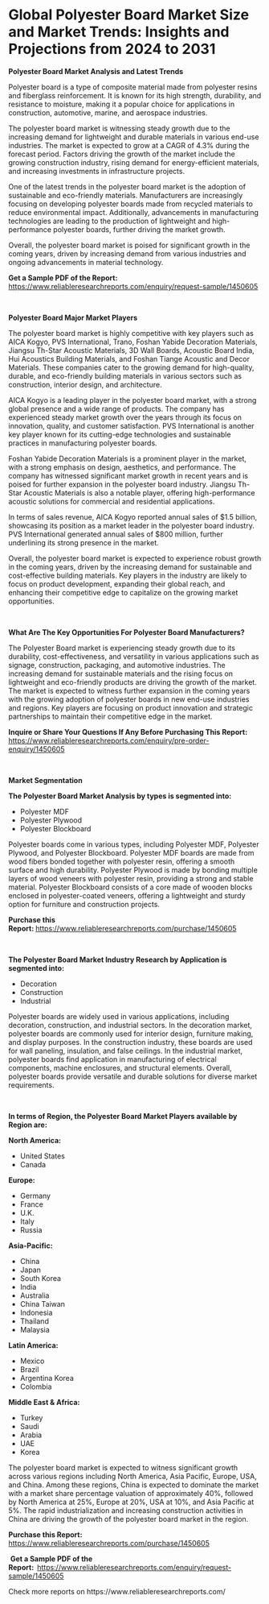 <p><h1>Global Polyester Board Market Size and Market Trends: Insights and Projections from 2024 to 2031</h1></p><p><strong>Polyester Board Market Analysis and Latest Trends</strong></p>
<p><p>Polyester board is a type of composite material made from polyester resins and fiberglass reinforcement. It is known for its high strength, durability, and resistance to moisture, making it a popular choice for applications in construction, automotive, marine, and aerospace industries.</p><p>The polyester board market is witnessing steady growth due to the increasing demand for lightweight and durable materials in various end-use industries. The market is expected to grow at a CAGR of 4.3% during the forecast period. Factors driving the growth of the market include the growing construction industry, rising demand for energy-efficient materials, and increasing investments in infrastructure projects.</p><p>One of the latest trends in the polyester board market is the adoption of sustainable and eco-friendly materials. Manufacturers are increasingly focusing on developing polyester boards made from recycled materials to reduce environmental impact. Additionally, advancements in manufacturing technologies are leading to the production of lightweight and high-performance polyester boards, further driving the market growth.</p><p>Overall, the polyester board market is poised for significant growth in the coming years, driven by increasing demand from various industries and ongoing advancements in material technology.</p></p>
<p><strong>Get a Sample PDF of the Report:&nbsp;</strong> <a href="https://www.reliableresearchreports.com/enquiry/request-sample/1450605">https://www.reliableresearchreports.com/enquiry/request-sample/1450605</a></p>
<p>&nbsp;</p>
<p><strong>Polyester Board Major Market Players</strong></p>
<p><p>The polyester board market is highly competitive with key players such as AICA Kogyo, PVS International, Trano, Foshan Yabide Decoration Materials, Jiangsu Th-Star Acoustic Materials, 3D Wall Boards, Acoustic Board India, Hui Acoustics Building Materials, and Foshan Tiange Acoustic and Decor Materials. These companies cater to the growing demand for high-quality, durable, and eco-friendly building materials in various sectors such as construction, interior design, and architecture.</p><p>AICA Kogyo is a leading player in the polyester board market, with a strong global presence and a wide range of products. The company has experienced steady market growth over the years through its focus on innovation, quality, and customer satisfaction. PVS International is another key player known for its cutting-edge technologies and sustainable practices in manufacturing polyester boards.</p><p>Foshan Yabide Decoration Materials is a prominent player in the market, with a strong emphasis on design, aesthetics, and performance. The company has witnessed significant market growth in recent years and is poised for further expansion in the polyester board industry. Jiangsu Th-Star Acoustic Materials is also a notable player, offering high-performance acoustic solutions for commercial and residential applications.</p><p>In terms of sales revenue, AICA Kogyo reported annual sales of $1.5 billion, showcasing its position as a market leader in the polyester board industry. PVS International generated annual sales of $800 million, further underlining its strong presence in the market.</p><p>Overall, the polyester board market is expected to experience robust growth in the coming years, driven by the increasing demand for sustainable and cost-effective building materials. Key players in the industry are likely to focus on product development, expanding their global reach, and enhancing their competitive edge to capitalize on the growing market opportunities.</p></p>
<p>&nbsp;</p>
<p><strong>What Are The Key Opportunities For Polyester Board Manufacturers?</strong></p>
<p><p>The Polyester Board market is experiencing steady growth due to its durability, cost-effectiveness, and versatility in various applications such as signage, construction, packaging, and automotive industries. The increasing demand for sustainable materials and the rising focus on lightweight and eco-friendly products are driving the growth of the market. The market is expected to witness further expansion in the coming years with the growing adoption of polyester boards in new end-use industries and regions. Key players are focusing on product innovation and strategic partnerships to maintain their competitive edge in the market.</p></p>
<p><strong>Inquire or Share Your Questions If Any Before Purchasing This Report:</strong> <a href="https://www.reliableresearchreports.com/enquiry/pre-order-enquiry/1450605">https://www.reliableresearchreports.com/enquiry/pre-order-enquiry/1450605</a></p>
<p>&nbsp;</p>
<p><strong>Market Segmentation</strong></p>
<p><strong>The Polyester Board Market Analysis by types is segmented into:</strong></p>
<p><ul><li>Polyester MDF</li><li>Polyester Plywood</li><li>Polyester Blockboard</li></ul></p>
<p><p>Polyester boards come in various types, including Polyester MDF, Polyester Plywood, and Polyester Blockboard. Polyester MDF boards are made from wood fibers bonded together with polyester resin, offering a smooth surface and high durability. Polyester Plywood is made by bonding multiple layers of wood veneers with polyester resin, providing a strong and stable material. Polyester Blockboard consists of a core made of wooden blocks enclosed in polyester-coated veneers, offering a lightweight and sturdy option for furniture and construction projects.</p></p>
<p><strong>Purchase this Report:&nbsp;</strong><a href="https://www.reliableresearchreports.com/purchase/1450605">https://www.reliableresearchreports.com/purchase/1450605</a></p>
<p>&nbsp;</p>
<p><strong>The Polyester Board Market Industry Research by Application is segmented into:</strong></p>
<p><ul><li>Decoration</li><li>Construction</li><li>Industrial</li></ul></p>
<p><p>Polyester boards are widely used in various applications, including decoration, construction, and industrial sectors. In the decoration market, polyester boards are commonly used for interior design, furniture making, and display purposes. In the construction industry, these boards are used for wall paneling, insulation, and false ceilings. In the industrial market, polyester boards find application in manufacturing of electrical components, machine enclosures, and structural elements. Overall, polyester boards provide versatile and durable solutions for diverse market requirements.</p></p>
<p>&nbsp;</p>
<p><strong>In terms of Region, the Polyester Board Market Players available by Region are:</strong></p>
<p>
    <p> <strong> North America: </strong>
        <ul>
            <li>United States</li>
            <li>Canada</li>
        </ul>
        </p> 
    <p> <strong> Europe: </strong>
        <ul>
            <li>Germany</li>
            <li>France</li>
            <li>U.K.</li>
            <li>Italy</li>
            <li>Russia</li>
        </ul>
        </p> 
    <p> <strong> Asia-Pacific: </strong>
        <ul>
            <li>China</li>
            <li>Japan</li>
            <li>South Korea</li>
            <li>India</li>
            <li>Australia</li>
            <li>China Taiwan</li>
            <li>Indonesia</li>
            <li>Thailand</li>
            <li>Malaysia</li>
        </ul>
        </p> 
    <p> <strong> Latin America: </strong>
        <ul>
            <li>Mexico</li>
            <li>Brazil</li>
            <li>Argentina Korea</li>
            <li>Colombia</li>
        </ul>
        </p> 
    <p> <strong> Middle East & Africa: </strong>
        <ul>
            <li>Turkey</li>
            <li>Saudi</li>
            <li>Arabia</li>
            <li>UAE</li>
            <li>Korea</li>
        </ul>
    </p>
    </p>
<p><p>The polyester board market is expected to witness significant growth across various regions including North America, Asia Pacific, Europe, USA, and China. Among these regions, China is expected to dominate the market with a market share percentage valuation of approximately 40%, followed by North America at 25%, Europe at 20%, USA at 10%, and Asia Pacific at 5%. The rapid industrialization and increasing construction activities in China are driving the growth of the polyester board market in the region.</p></p>
<p><strong>Purchase this Report: </strong><a href="https://www.reliableresearchreports.com/purchase/1450605">https://www.reliableresearchreports.com/purchase/1450605</a></p>
<p>&nbsp;<strong>Get a Sample PDF of the Report:&nbsp;&nbsp;</strong><a href="https://www.reliableresearchreports.com/enquiry/request-sample/1450605">https://www.reliableresearchreports.com/enquiry/request-sample/1450605</a></p>
<p><strong></strong></p>
<p>Check more reports on https://www.reliableresearchreports.com/</p>